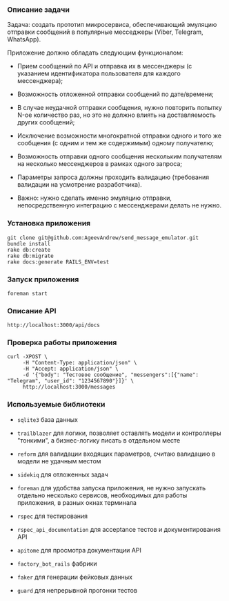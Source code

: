 ### Описание задачи

Задача: создать прототип микросервиса, обеспечивающий эмуляцию отправки сообщений в популярные месседжеры (Viber, Telegram, WhatsApp).

Приложение должно обладать следующим функционалом:

* Прием сообщений по API и отправка их в мессенджеры (с указанием идентификатора пользователя для каждого мессенджера);

* Возможность отложенной отправки сообщений по дате/времени;

* В случае неудачной отправки сообщения, нужно повторить попытку N-ое количество раз, но это не должно влиять на доставляемость других сообщений;

* Исключение возможности многократной отправки одного и того же сообщения (с одним и тем же содержимым) одному получателю;

* Возможность отправки одного сообщения нескольким получателям на несколько мессенджеров в рамках одного запроса;

* Параметры запроса должны проходить валидацию (требования валидации на усмотрение разработчика).

* Важно: нужно сделать именно эмуляцию отправки, непосредственную интеграцию с мессенджерами делать не нужно.

### Установка приложения

```
git clone git@github.com:AgeevAndrew/send_message_emulator.git
bundle install
rake db:create
rake db:migrate
rake docs:generate RAILS_ENV=test
```

### Запуск приложения

```
foreman start
```

### Описание API

```
http://localhost:3000/api/docs
```

### Проверка работы приложения

```
curl -XPOST \
     -H "Content-Type: application/json" \
     -H "Accept: application/json" \
     -d '{"body": "Тестовое сообщение", "messengers":[{"name": "Telegram", "user_id": "1234567890"}]}' \
     http://localhost:3000/messages
```

### Используемые библиотеки

* `sqlite3` база данных

* `trailblazer` для логики, позволяет оставлять модели и контроллеры "тонкими", а бизнес-логику писать в отдельном месте

* `reform` для валидации входящих параметров, считаю валидацию в модели не удачным местом

* `sidekiq` для отложенных задач

* `foreman` для удобства запуска приложения, не нужно запускать отдельно несколько сервисов, необходимых для работы приложения, в разных окнах терминала

* `rspec` для тестирования

* `rspec_api_documentation` для acceptance тестов и документирования API

* `apitome` для просмотра документации API

* `factory_bot_rails` фабрики

* `faker` для генерации фейковых данных

* `guard` для непрерывной прогонки тестов
